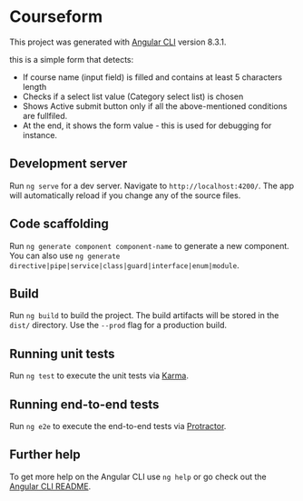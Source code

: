 # Courseform

This project was generated with [Angular CLI](https://github.com/angular/angular-cli) version 8.3.1.

this is a simple form that detects: 
- If course name (input field) is filled and contains at least 5 characters length
- Checks if a select list value (Category select list) is chosen
- Shows Active submit button only if all the above-mentioned conditions are fullfiled. 
- At the end, it shows the form value - this is used for debugging for instance.

## Development server

Run `ng serve` for a dev server. Navigate to `http://localhost:4200/`. The app will automatically reload if you change any of the source files.

## Code scaffolding

Run `ng generate component component-name` to generate a new component. You can also use `ng generate directive|pipe|service|class|guard|interface|enum|module`.

## Build

Run `ng build` to build the project. The build artifacts will be stored in the `dist/` directory. Use the `--prod` flag for a production build.

## Running unit tests

Run `ng test` to execute the unit tests via [Karma](https://karma-runner.github.io).

## Running end-to-end tests

Run `ng e2e` to execute the end-to-end tests via [Protractor](http://www.protractortest.org/).

## Further help

To get more help on the Angular CLI use `ng help` or go check out the [Angular CLI README](https://github.com/angular/angular-cli/blob/master/README.md).
